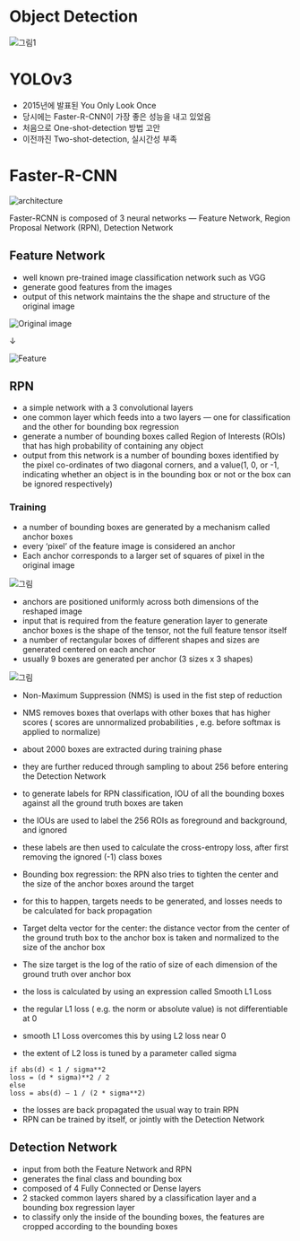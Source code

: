 # Object Detection

![그림1](https://img1.daumcdn.net/thumb/R1280x0/?scode=mtistory2&fname=https%3A%2F%2Fblog.kakaocdn.net%2Fdn%2Ftjymm%2FbtqArUrXnYh%2F5m9s2uQIAQ7E5ExfE1dxv0%2Fimg.jpg)

# YOLOv3

- 2015년에 발표된 You Only Look Once
- 당시에는 Faster-R-CNN이 가장 좋은 성능을 내고 있었음
- 처음으로 One-shot-detection 방법 고안
- 이전까진 Two-shot-detection, 실시간성 부족

# Faster-R-CNN

![architecture](https://www.researchgate.net/profile/Zhipeng-Deng-2/publication/324903264/figure/fig2/AS:640145124499471@1529633899620/The-architecture-of-Faster-R-CNN.png)

Faster-RCNN is composed of 3 neural networks — Feature Network, Region Proposal Network (RPN), Detection Network

## Feature Network
- well known pre-trained image classification network such as VGG
- generate good features from the images
- output of this network maintains the the shape and structure of the original image

![Original image](https://miro.medium.com/max/500/1*sKw243AquatVLWsHZ5Bt6Q.png)

↓

  ![Feature](https://miro.medium.com/max/700/1*YWMVZZrj0IxVV54ig92xtg.png)
 
## RPN
- a simple network with a 3 convolutional layers
- one common layer which feeds into a two layers — one for classification and the other for bounding box regression
- generate a number of bounding boxes called Region of Interests (ROIs) that has high probability of containing any object
- output from this network is a number of bounding boxes identified by the pixel co-ordinates of two diagonal corners, and a value(1, 0, or -1, indicating whether an object is in the bounding box or not or the box can be ignored respectively)

### Training

- a number of bounding boxes are generated by a mechanism called anchor boxes
- every ‘pixel’ of the feature image is considered an anchor
- Each anchor corresponds to a larger set of squares of pixel in the original image

![그림](https://miro.medium.com/max/700/1*XEHcNRvRybLzo66F6cn-jg.png)

- anchors are positioned uniformly across both dimensions of the reshaped image
- input that is required from the feature generation layer to generate anchor boxes is the shape of the tensor, not the full feature tensor itself
- a number of rectangular boxes of different shapes and sizes are generated centered on each anchor
- usually 9 boxes are generated per anchor (3 sizes x 3 shapes)

![그림](https://miro.medium.com/max/700/1*CmOhPmqSoDCI_Yk0LWBVbg.png)

- Non-Maximum Suppression (NMS) is used in the fist step of reduction
- NMS removes boxes that overlaps with other boxes that has higher scores ( scores are unnormalized probabilities , e.g. before softmax is applied to normalize)
- about 2000 boxes are extracted during training phase
- they are further reduced through sampling to about 256 before entering the Detection Network  


- to generate labels for RPN classification, IOU of all the bounding boxes against all the ground truth boxes are taken
- the IOUs are used to label the 256 ROIs as foreground and background, and ignored
- these labels are then used to calculate the cross-entropy loss, after first removing the ignored (-1) class boxes


- Bounding box regression: the RPN also tries to tighten the center and the size of the anchor boxes around the target
- for this to happen, targets needs to be generated, and losses needs to be calculated for back propagation
- Target delta vector for the center: the distance vector from the center of the ground truth box to the anchor box is taken and normalized to the size of the anchor box
- The size target is the log of the ratio of size of each dimension of the ground truth over anchor box
- the loss is calculated by using an expression called Smooth L1 Loss


- the regular L1 loss ( e.g. the norm or absolute value) is not differentiable at 0
- smooth L1 Loss overcomes this by using L2 loss near 0
- the extent of L2 loss is tuned by a parameter called sigma

~~~
if abs(d) < 1 / sigma**2
loss = (d * sigma)**2 / 2
else
loss = abs(d) — 1 / (2 * sigma**2)
~~~

- the losses are back propagated the usual way to train RPN
- RPN can be trained by itself, or jointly with the Detection Network

## Detection Network
- input from both the Feature Network and RPN
- generates the final class and bounding box
- composed of 4 Fully Connected or Dense layers
- 2 stacked common layers shared by a classification layer and a bounding box regression layer
- to classify only the inside of the bounding boxes, the features are cropped according to the bounding boxes


